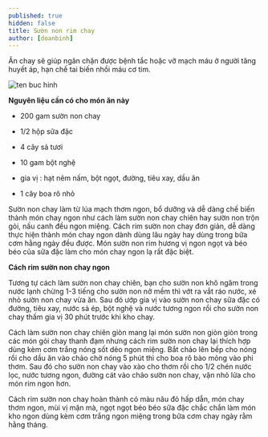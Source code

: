 ```yaml
---
published: true
hidden: false
title: Sườn non rim chay
author: [doanbinh] 
---
```

Ăn chay sẽ giúp ngăn chặn được bệnh tắc hoặc vỡ mạch máu ở người tăng huyết áp, hạn chế tai biến nhồi máu cơ tim.

![ten buc hinh](https://media.cooky.vn/recipe/g2/16889/s800x500/recipe16889-635973667843945599.jpg "ten buc hinh")

**Nguyên liệu cần có cho món ăn này**

+ 200 gam sườn non chay

+ 1/2 hộp sữa đặc

+ 4 cây sả tươi

+ 10 gam bột nghệ

+ gia vị : hạt nêm nấm, bột ngọt, đường, tiêu xay, dầu ăn

+ 1 cây boa rô nhỏ

Sườn non chay làm từ lúa mạch thơm ngon, bổ dưỡng và dễ dàng chế biến thành món chay ngon như cách làm sườn non chay chiên hay sườn non trộn gỏi, nấu canh đều ngon miệng. Cách rim sườn non chay đơn giản, dễ dàng thực hiện thành món chay ngon dành dùng lâu ngày hay dùng trong bữa cơm hằng ngày đều được. Món sườn non rim
hương vị ngon ngọt và béo béo của sữa đặc làm cho món chay ngon lạ rất đặc biệt.

**Cách rim sườn non chay ngon**

Tương tự cách làm sườn non chay chiên, bạn cho sườn non khô ngâm trong nước lạnh chừng 1-3 tiếng cho sườn non nở mềm thì vớt ra vắt ráo nước, xé nhỏ sườn non chay vừa ăn. Sau đó ướp gia vị vào sườn non chay sữa đặc có đường, tiêu xay, nước sả ép, bột nghệ và nước tương ngon rồi cho sườn non chay thấm gia vị 30 phút trước khi kho
chay.

Cách làm sườn non chay chiên giòn mang lại món sườn non giòn giòn trong các món gỏi chay thanh đạm nhưng cách rim sườn non chay lại thích hợp dùng kèm cơm trắng nóng sốt dẻo ngon miệng. Bắt chảo lên bếp cho nóng rồi cho dầu ăn vào chảo chờ nóng 5 phút thì cho boa rô bào mỏng vào phi thơm. Sau đó cho sườn non chay vào xào cho
thơm rồi cho 1/2 chén nước lọc, nước tương ngon, đường cát vào chảo sườn non chay, vặn nhỏ lửa cho món rim ngon hơn.

Cách rim sườn non chay hoàn thành có màu nâu đỏ hấp dẫn, món chay thơm ngon, mùi vị mặn mà, ngọt ngọt béo béo sữa đặc chắc chắn làm món kho ngon dùng kèm cơm trắng ngon miệng trong bữa cơm chay ngày rằm hằng tháng.
